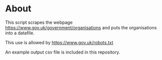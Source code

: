 # About

This script scrapes the webpage https://www.gov.uk/government/organisations and puts the organisations into a datafile.

This use is allowed by https://www.gov.uk/robots.txt

An example output csv file is included in this repository.
